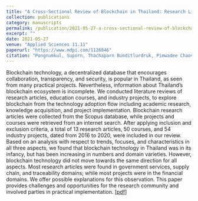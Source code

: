 ```yaml
---
title: "A Cross-Sectional Review of Blockchain in Thailand: Research Literature, Education Courses, and Industry Projects"
collection: publications
category: manuscripts
permalink: /publication/2021-05-27-a-cross-sectional-review-of-blockchain-in-thailand
excerpt: ""
date: 2021-05-27
venue: "Applied Sciences 11.11"
paperurl: "https://www.mdpi.com/1126846"
citation: "Pongnumkul, Suporn, Thachaparn Bunditlurdruk, Pimwadee Chaovalit, and Atima Tharatipyakul. &quot;A cross-sectional review of blockchain in Thailand: Research literature, education courses, and industry projects.&quot; <i>Applied Sciences</i> 11, no. 11 (2021): 4928."
---
```


Blockchain technology, a decentralized database that encourages collaboration, transparency, and security, is popular in Thailand, as seen from many practical projects. Nevertheless, information about Thailand’s blockchain ecosystem is incomplete. We conducted literature reviews of research articles, education courses, and industry projects, to explore blockchain from the technology adoption flow including academic research, knowledge acquisition, and project implementation. Blockchain research articles were collected from the Scopus database, while projects and courses were retrieved from an internet search. After applying inclusion and exclusion criteria, a total of 13 research articles, 50 courses, and 54 industry projects, dated from 2016 to 2020, were included in our review. Based on an analysis with respect to trends, focuses, and characteristics in all three aspects, we found that blockchain technology in Thailand was in its infancy, but has been increasing in numbers and domain varieties. However, blockchain technology did not move towards the same direction for all aspects. Most research articles were found in government services, supply chain, and traceability domains; while most projects were in the financial domains. We offer possible explanations for this observation. This paper provides challenges and opportunities for the research community and involved parties in practical implementation. [[pdf](https://www.mdpi.com/2076-3417/11/11/4928/pdf)]
